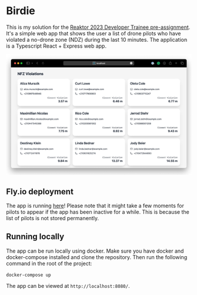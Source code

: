 # Birdie
This is my solution for the [Reaktor 2023 Developer Trainee pre-assignment](https://assignments.reaktor.com/birdnest/). It's a simple web app that shows the user a list of drone pilots who have violated a no-drone zone (NDZ) during the last 10 minutes. The application is a Typescript React + Express web app.

![Screenshot of Birdie](https://raw.githubusercontent.com/JuanitoSebastian/birdie-app/main/docs/birdie_screen.jpg)

## Fly.io deployment
The app is running [here](https://muddy-shadow-6458.fly.dev)! Please note that it might take a few moments for pilots to appear if the app has been inactive for a while. This is because the list of pilots is not stored permanently.

## Running locally
The app can be run locally using docker. Make sure you have docker and docker-compose installed and clone the repository. Then run the following command in the root of the project:
```
docker-compose up
```
The app can be viewed at `http://localhost:8080/`.
